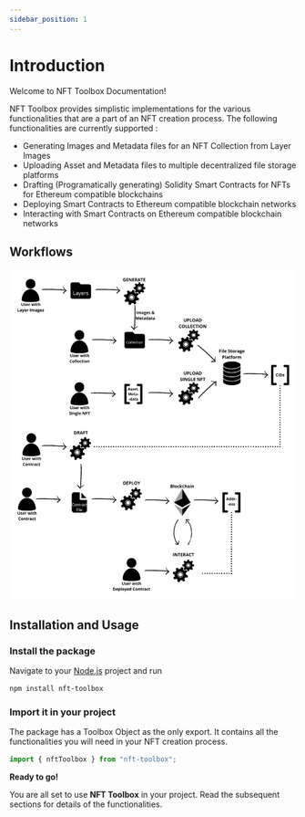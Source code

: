 ```yaml
---
sidebar_position: 1
---
```


# Introduction

Welcome to NFT Toolbox Documentation!

NFT Toolbox provides simplistic implementations for the various functionalities that are a part of an
NFT creation process.
The following functionalities are currently supported :

-   Generating Images and Metadata files for an NFT Collection from Layer Images
-   Uploading Asset and Metadata files to multiple decentralized file storage platforms
-   Drafting (Programatically generating) Solidity Smart Contracts for NFTs for Ethereum compatible blockchains
-   Deploying Smart Contracts to Ethereum compatible blockchain networks
-   Interacting with Smart Contracts on Ethereum compatible blockchain networks

## Workflows

![Project Workflows](./workflows.png)

## Installation and Usage

### Install the package

Navigate to your [Node.js](https://nodejs.org/en/download/) project and run

```bash
npm install nft-toolbox
```

### Import it in your project

The package has a Toolbox Object as the only export. It contains all the functionalities you will
need in your NFT creation process.

```javascript
import { nftToolbox } from "nft-toolbox";
```

**Ready to go!**

You are all set to use **NFT Toolbox** in your project.
Read the subsequent sections for details of the functionalities.
